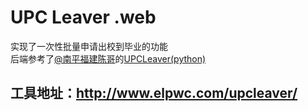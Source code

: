 UPC Leaver .web
=======

实现了一次性批量申请出校到毕业的功能  
后端参考了[@南平福建陈哥](https://github.com/yukishirataco)的[UPCLeaver(python)](https://github.com/yukishirataco/UPCLeaver)

## 工具地址：<http://www.elpwc.com/upcleaver/>
